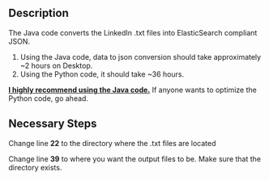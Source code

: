 ## Description

The Java code converts the LinkedIn .txt files into ElasticSearch compliant JSON.

1. Using the Java code, data to json conversion should take approximately ~2 hours on Desktop.
2. Using the Python code, it should take ~36 hours. 

<b><u>I highly recommend using the Java code.</u></b> If anyone wants to optimize the Python code, go ahead.  

## Necessary Steps

Change line <b>22</b> to the directory where the .txt files are located

Change line <b>39</b> to where you want the output files to be. Make sure that the directory exists.
